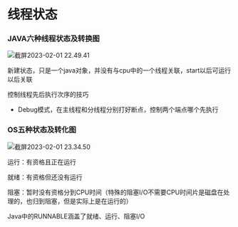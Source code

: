 # 线程状态



### JAVA六种线程状态及转换图

![截屏2023-02-01 22.49.41](https://xingqiu-tuchuang-1256524210.cos.ap-shanghai.myqcloud.com/3978/%E6%88%AA%E5%B1%8F2023-02-01%2022.49.41.png)



新建状态，只是一个java对象，并没有与cpu中的一个线程关联，start以后可运行以后关联





控制线程先后执行次序的技巧

- Debug模式，在主线程和分线程分别打好断点，控制两个端点哪个先执行





### OS五种状态及转化图



![截屏2023-02-01 23.34.50](https://xingqiu-tuchuang-1256524210.cos.ap-shanghai.myqcloud.com/3978/%E6%88%AA%E5%B1%8F2023-02-01%2023.34.50.png)



运行：有资格且正在运行

就绪：有资格但还没有运行

阻塞：暂时没有资格分到CPU时间（特殊的阻塞I/O不需要CPU时间片是磁盘在处理的，也归到阻塞，但是实际上是在运行的）

Java中的RUNNABLE涵盖了就绪、运行、阻塞I/O